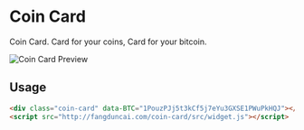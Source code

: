 # Coin Card

Coin Card. Card for your coins, Card for your bitcoin. 

![Coin Card Preview](https://raw.github.com/fundon/coin-card/master/screenshot.png)

## Usage

```html
<div class="coin-card" data-BTC="1PouzPJj5t3kCf5j7eYu3GXSE1PWuPkHQJ"></div>
<script src="http://fangduncai.com/coin-card/src/widget.js"></script>
```

